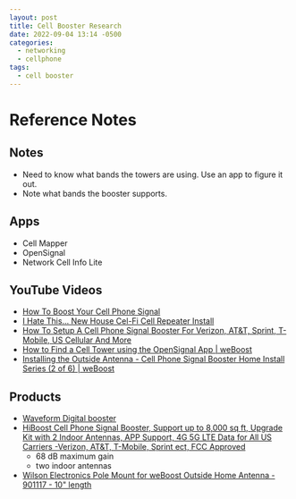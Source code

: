 ```yaml
---
layout: post
title: Cell Booster Research
date: 2022-09-04 13:14 -0500
categories:
  - networking
  - cellphone
tags:
  - cell booster
--- 
```


# Reference Notes

## Notes

- Need to know what bands the towers are using.  Use an app to figure it out.
- Note what bands the booster supports.

## Apps

- Cell Mapper
- OpenSignal
- Network Cell Info Lite

## YouTube Videos

- [How To Boost Your Cell Phone Signal](https://www.youtube.com/watch?v=ytQ0LzatWeQ)
- [I Hate This... New House Cel-Fi Cell Repeater Install](https://www.youtube.com/watch?v=-myJTBiH5LI)
- [How To Setup A Cell Phone Signal Booster For Verizon, AT&T, Sprint, T-Mobile, US Cellular And More](https://www.youtube.com/watch?v=vMP8-Cg43Ew)
- [How to Find a Cell Tower using the OpenSignal App | weBoost](https://www.youtube.com/watch?v=MINBywFZrQw)
- [Installing the Outside Antenna - Cell Phone Signal Booster Home Install Series (2 of 6) | weBoost](https://www.youtube.com/watch?v=a8Z_jtP1mpU)



## Products

- [Waveform Digital booster](https://www.waveform.com/a/b/guides/ltt)
- [HiBoost Cell Phone Signal Booster, Support up to 8,000 sq ft, Upgrade Kit with 2 Indoor Antennas, APP Support, 4G 5G LTE Data for All US Carriers -Verizon, AT&T, T-Mobile, Sprint ect, FCC Approved](https://www.amazon.com/Booster-HiBoost-Coverage-Improve-Carriers/dp/B07VT2FHLP?ref_=ast_sto_dp&th=1)
  - 68 dB maximum gain
  - two indoor antennas
- [Wilson Electronics Pole Mount for weBoost Outside Home Antenna - 901117 - 10" length](https://www.amazon.com/Wilson-Electronics-Mount-Outside-Antenna/dp/B003D1QPHK?pd_rd_w=Q3ewy&pf_rd_p=bcb8482a-3db5-4b0b-9f15-b86e24acdb00&pf_rd_r=2XJ48Z5EERF3YG4BM0MD&pd_rd_r=573952b7-fe24-43d2-bbe0-96ae56535747&pd_rd_wg=6L4nC&pd_rd_i=B003D1QPHK&psc=1&linkCode=sl1&tag=drewdaddy-20&linkId=7215a896c21a373f444e7cafe1d36747&language=en_US&ref_=as_li_ss_tl)